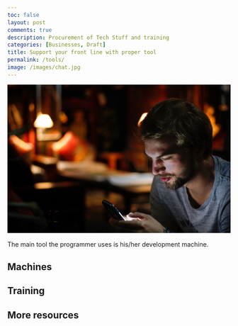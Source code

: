 ```yaml
---
toc: false
layout: post
comments: true
description: Procurement of Tech Stuff and training
categories: [Businesses, Draft]
title: Support your front line with proper tool
permalink: /tools/
image: /images/chat.jpg
---
```

![](/images/chat.jpg)


The main tool the programmer uses is his/her development machine.

## Machines

## Training

## More resources